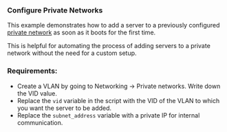 ### Configure Private Networks

This example demonstrates how to add a server to a previously configured [private network](https://www.latitude.sh/docs/networking/private-networks) as soon as it boots for the first time.

This is helpful for automating the process of adding servers to a private network without the need for a custom setup.

### Requirements:
* Create a VLAN by going to Networking -> Private networks. Write down the VID value.
* Replace the `vid` variable in the script with the VID of the VLAN to which you want the server to be added.
* Replace the `subnet_address` variable with a private IP for internal communication.